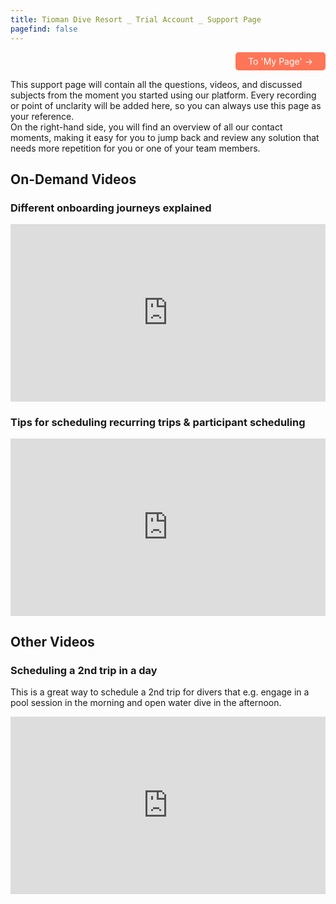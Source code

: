 ```yaml
---
title: Tioman Dive Resort _ Trial Account _ Support Page 
pagefind: false
---
```

<div style="text-align: right;">
    <a href="https://trialmyr.diversdesk.com/operator/location/d53a5e08-c1af-415a-bb81-775cb2d6ba1b?activity=fun-diving" style="display: inline-block; padding: 6px 20px; background-color: #FF7557; color: white; text-decoration: none; border-radius: 5px;" target="_blank">    To 'My Page' &#8594;    
    </a>
</div>

This support page will contain all the questions, videos, and discussed subjects from the moment you started using our platform. Every recording or point of unclarity will be added here, so you can always use this page as your reference. </br>
On the right-hand side, you will find an overview of all our contact moments, making it easy for you to jump back and review any solution that needs more repetition for you or one of your team members.

## On-Demand Videos

### Different onboarding journeys explained
<div style="position: relative; padding-bottom: 56.25%; height: 0;"><iframe src="https://www.loom.com/embed/384ba5ed465f48b48ad6bce9b33bf4aa?sid=d7c241b9-da4a-465a-90e5-02f523264d68" frameborder="0" webkitallowfullscreen mozallowfullscreen allowfullscreen style="position: absolute; top: 0; left: 0; width: 100%; height: 100%;"></iframe></div>

### Tips for scheduling recurring trips & participant scheduling
<div style="position: relative; padding-bottom: 56.25%; height: 0;"><iframe src="https://www.loom.com/embed/04e9f9b0fd7147969e55d653336e6049?sid=feccc950-348e-46bf-a53f-495d6a6af19f" frameborder="0" webkitallowfullscreen mozallowfullscreen allowfullscreen style="position: absolute; top: 0; left: 0; width: 100%; height: 100%;"></iframe></div>


## Other Videos
### Scheduling a 2nd trip in a day 
This is a great way to schedule a 2nd trip for divers that e.g. engage in a pool session in the morning and open water dive in the afternoon. 
<div style="position: relative; padding-bottom: 56.25%; height: 0;"><iframe src="https://www.loom.com/embed/3fdb1c7d49ac44ccb98150db41b67c72?sid=ad3c780c-c783-40c7-8f02-8526449d4fb9" frameborder="0" webkitallowfullscreen mozallowfullscreen allowfullscreen style="position: absolute; top: 0; left: 0; width: 100%; height: 100%;"></iframe></div>